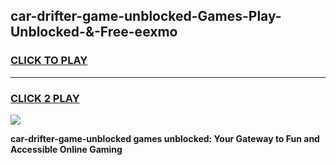 
## car-drifter-game-unblocked-Games-Play-Unblocked-&-Free-eexmo
<h3>
<a href="https://premium76.site?title=car-drifter-game-unblocked&ref=24A">CLICK TO PLAY</a></h3>
<hr>

<h3>
<a href="https://premium76.site?title=car-drifter-game-unblocked&ref=24A">CLICK 2 PLAY</a>
  
</h3>

<a href="https://premium76.site?title=car-drifter-game-unblocked&ref=24A"><img src="https://clearcache.store/games.png"></a>


**car-drifter-game-unblocked games unblocked: Your Gateway to Fun and Accessible Online Gaming**

